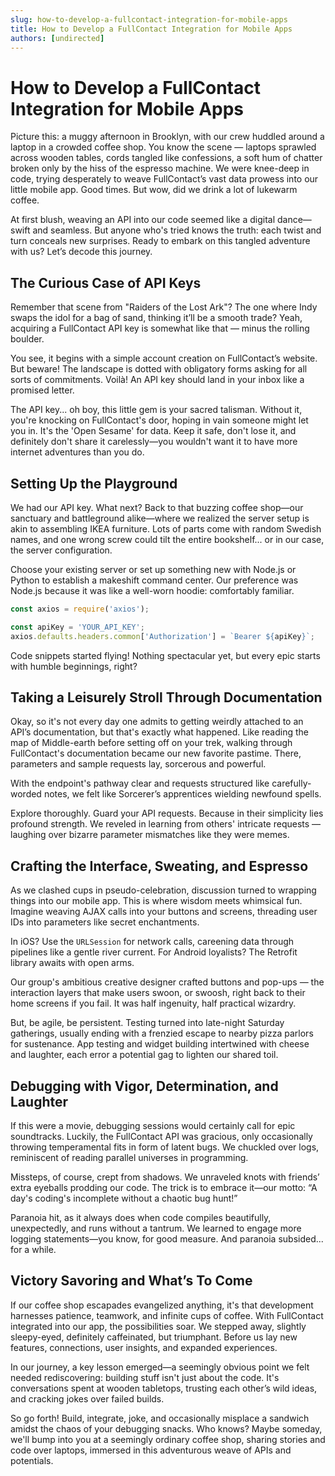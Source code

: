 ```yaml
---
slug: how-to-develop-a-fullcontact-integration-for-mobile-apps
title: How to Develop a FullContact Integration for Mobile Apps
authors: [undirected]
---
```



# How to Develop a FullContact Integration for Mobile Apps

Picture this: a muggy afternoon in Brooklyn, with our crew huddled around a laptop in a crowded coffee shop. You know the scene — laptops sprawled across wooden tables, cords tangled like confessions, a soft hum of chatter broken only by the hiss of the espresso machine. We were knee-deep in code, trying desperately to weave FullContact’s vast data prowess into our little mobile app. Good times. But wow, did we drink a lot of lukewarm coffee.

At first blush, weaving an API into our code seemed like a digital dance—swift and seamless. But anyone who's tried knows the truth: each twist and turn conceals new surprises. Ready to embark on this tangled adventure with us? Let’s decode this journey.

## The Curious Case of API Keys

Remember that scene from "Raiders of the Lost Ark"? The one where Indy swaps the idol for a bag of sand, thinking it’ll be a smooth trade? Yeah, acquiring a FullContact API key is somewhat like that — minus the rolling boulder.

You see, it begins with a simple account creation on FullContact’s website. But beware! The landscape is dotted with obligatory forms asking for all sorts of commitments. Voilà! An API key should land in your inbox like a promised letter. 

The API key... oh boy, this little gem is your sacred talisman. Without it, you're knocking on FullContact's door, hoping in vain someone might let you in. It's the 'Open Sesame' for data. Keep it safe, don't lose it, and definitely don't share it carelessly—you wouldn't want it to have more internet adventures than you do.

## Setting Up the Playground

We had our API key. What next? Back to that buzzing coffee shop—our sanctuary and battleground alike—where we realized the server setup is akin to assembling IKEA furniture. Lots of parts come with random Swedish names, and one wrong screw could tilt the entire bookshelf... or in our case, the server configuration.

Choose your existing server or set up something new with Node.js or Python to establish a makeshift command center. Our preference was Node.js because it was like a well-worn hoodie: comfortably familiar.

```javascript
const axios = require('axios');

const apiKey = 'YOUR_API_KEY';
axios.defaults.headers.common['Authorization'] = `Bearer ${apiKey}`;
```

Code snippets started flying! Nothing spectacular yet, but every epic starts with humble beginnings, right? 

## Taking a Leisurely Stroll Through Documentation

Okay, so it's not every day one admits to getting weirdly attached to an API’s documentation, but that's exactly what happened. Like reading the map of Middle-earth before setting off on your trek, walking through FullContact's documentation became our new favorite pastime. There, parameters and sample requests lay, sorcerous and powerful.

With the endpoint's pathway clear and requests structured like carefully-worded notes, we felt like Sorcerer’s apprentices wielding newfound spells.

Explore thoroughly. Guard your API requests. Because in their simplicity lies profound strength. We reveled in learning from others' intricate requests — laughing over bizarre parameter mismatches like they were memes.

## Crafting the Interface, Sweating, and Espresso

As we clashed cups in pseudo-celebration, discussion turned to wrapping things into our mobile app. This is where wisdom meets whimsical fun. Imagine weaving AJAX calls into your buttons and screens, threading user IDs into parameters like secret enchantments.

In iOS? Use the `URLSession` for network calls, careening data through pipelines like a gentle river current. For Android loyalists? The Retrofit library awaits with open arms.

Our group's ambitious creative designer crafted buttons and pop-ups — the interaction layers that make users swoon, or swoosh, right back to their home screens if you fail. It was half ingenuity, half practical wizardry. 

But, be agile, be persistent. Testing turned into late-night Saturday gatherings, usually ending with a frenzied escape to nearby pizza parlors for sustenance. App testing and widget building intertwined with cheese and laughter, each error a potential gag to lighten our shared toil.

## Debugging with Vigor, Determination, and Laughter

If this were a movie, debugging sessions would certainly call for epic soundtracks. Luckily, the FullContact API was gracious, only occasionally throwing temperamental fits in form of latent bugs. We chuckled over logs, reminiscent of reading parallel universes in programming.

Missteps, of course, crept from shadows. We unraveled knots with friends’ extra eyeballs prodding our code. The trick is to embrace it—our motto: “A day's coding's incomplete without a chaotic bug hunt!”

Paranoia hit, as it always does when code compiles beautifully, unexpectedly, and runs without a tantrum. We learned to engage more logging statements—you know, for good measure. And paranoia subsided... for a while.

## Victory Savoring and What’s To Come

If our coffee shop escapades evangelized anything, it's that development harnesses patience, teamwork, and infinite cups of coffee. With FullContact integrated into our app, the possibilities soar. We stepped away, slightly sleepy-eyed, definitely caffeinated, but triumphant. Before us lay new features, connections, user insights, and expanded experiences.

In our journey, a key lesson emerged—a seemingly obvious point we felt needed rediscovering: building stuff isn't just about the code. It's conversations spent at wooden tabletops, trusting each other’s wild ideas, and cracking jokes over failed builds.

So go forth! Build, integrate, joke, and occasionally misplace a sandwich amidst the chaos of your debugging snacks. Who knows? Maybe someday, we'll bump into you at a seemingly ordinary coffee shop, sharing stories and code over laptops, immersed in this adventurous weave of APIs and potentials.